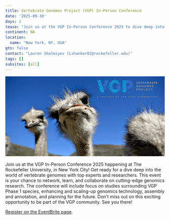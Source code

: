 ```yaml
---
title: Vertebrate Genomes Project (VGP) In-Person Conference
date: '2025-09-30'
days: 2
tease: "Join us at the VGP In-Person Conference 2025 to dive deep into the world of vertebrate genomes with top researchers and experts!"
continent: NA 
location:
  name: "New York, NY, USA"
gtn: false
contact: "Lauren Shalmiyev (Lshanker01@rockefeller.edu)"
tags: []
subsites: [all]
---
```

![VGP header image (with ostriches)](vgp-conference-header.png)

Join us at the VGP In-Person Conference 2025 happening at The Rockefeller University, in New York City! Get ready for a dive deep into the world of vertebrate genomes with top experts and researchers. This event is your chance to network, learn, and collaborate on cutting-edge genomics research. The conference will include focus on studies surrounding VGP Phase 1 species, enhancing and scaling-up genomics technology, assembly and annotation, and planning for the future. Don't miss out on this exciting opportunity to be part of the VGP community. See you there!

[Register on the EventBrite page](https://www.eventbrite.com/e/vertebrate-genomes-project-vgp-in-person-conference-2025-tickets-1478318102239?aff=oddtdtcreator).
